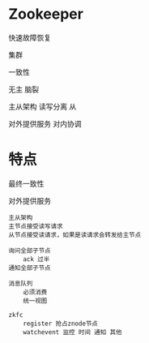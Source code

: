 # Zookeeper

快速故障恢复

集群 

一致性 

无主 脑裂

主从架构
读写分离 从

对外提供服务
对内协调


# 特点

最终一致性



对外提供服务

    主从架构
    主节点接受读写请求
    从节点接受读请求，如果是读请求会转发给主节点
    
    询问全部子节点
        ack 过半
    通知全部子节点
    
    消息队列
        必须消费
        统一视图

    zkfc
        register 抢占znode节点
        watchevent 监控 时间 通知 其他
        
